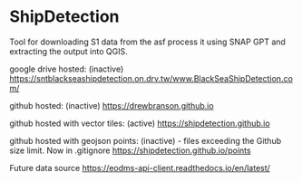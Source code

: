 # ShipDetection
Tool for downloading S1 data from the asf process it using SNAP GPT and extracting the output into QGIS.

google drive hosted: (inactive)
https://sntblackseashipdetection.on.drv.tw/www.BlackSeaShipDetection.com/

github hosted: (inactive)
https://drewbranson.github.io

  
github hosted with vector tiles: (active)
https://shipdetection.github.io


github hosted with geojson points: (inactive) - files exceeding the Github size limit. Now in .gitignore
https://shipdetection.github.io/points

Future data source
https://eodms-api-client.readthedocs.io/en/latest/
